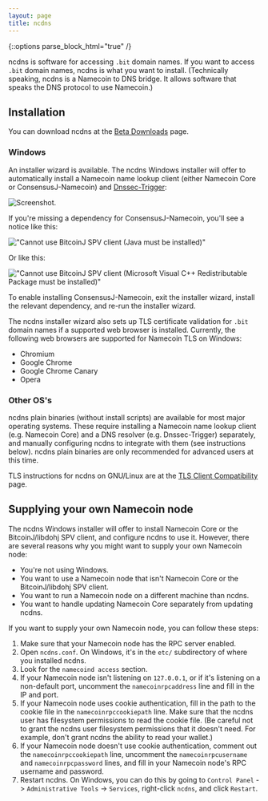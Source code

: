 ```yaml
---
layout: page
title: ncdns
---
```


{::options parse_block_html="true" /}

ncdns is software for accessing `.bit` domain names.  If you want to access `.bit` domain names, ncdns is what you want to install.  (Technically speaking, ncdns is a Namecoin to DNS bridge.  It allows software that speaks the DNS protocol to use Namecoin.)

## Installation

You can download ncdns at the [Beta Downloads]({{site.baseurl}}download/betas/) page.

### Windows

An installer wizard is available.  The ncdns Windows installer will offer to automatically install a Namecoin name lookup client (either Namecoin Core or ConsensusJ-Namecoin) and [Dnssec-Trigger](https://www.nlnetlabs.nl/projects/dnssec-trigger/):

![Screenshot.]({{site.baseurl}}images/screenshots/ncdns-nsis/select-spv-dnssec-trigger-2018-07-31.png "")

If you're missing a dependency for ConsensusJ-Namecoin, you'll see a notice like this:

!["Cannot use BitcoinJ SPV client (Java must be installed)"]({{site.baseurl}}images/screenshots/ncdns-nsis/spv-missing-java-2018-08-10.png)

Or like this:

!["Cannot use BitcoinJ SPV client (Microsoft Visual C++ Redistributable Package must be installed)"]({{site.baseurl}}images/screenshots/ncdns-nsis/spv-missing-vc2010-2018-08-10.png)

To enable installing ConsensusJ-Namecoin, exit the installer wizard, install the relevant dependency, and re-run the installer wizard.

The ncdns installer wizard also sets up TLS certificate validation for `.bit` domain names if a supported web browser is installed.  Currently, the following web browsers are supported for Namecoin TLS on Windows:

* Chromium
* Google Chrome
* Google Chrome Canary
* Opera

### Other OS's

ncdns plain binaries (without install scripts) are available for most major operating systems.  These require installing a Namecoin name lookup client (e.g. Namecoin Core) and a DNS resolver (e.g. Dnssec-Trigger) separately, and manually configuring ncdns to integrate with them (see instructions below).  ncdns plain binaries are only recommended for advanced users at this time.

TLS instructions for ncdns on GNU/Linux are at the [TLS Client Compatibility]({{site.baseurl}}docs/tls-client/) page.

## Supplying your own Namecoin node

The ncdns Windows installer will offer to install Namecoin Core or the BitcoinJ/libdohj SPV client, and configure ncdns to use it.  However, there are several reasons why you might want to supply your own Namecoin node:

* You're not using Windows.
* You want to use a Namecoin node that isn't Namecoin Core or the BitcoinJ/libdohj SPV client.
* You want to run a Namecoin node on a different machine than ncdns.
* You want to handle updating Namecoin Core separately from updating ncdns.

If you want to supply your own Namecoin node, you can follow these steps:

1. Make sure that your Namecoin node has the RPC server enabled.
2. Open `ncdns.conf`.  On Windows, it's in the `etc/` subdirectory of where you installed ncdns.
3. Look for the `namecoind access` section.
4. If your Namecoin node isn't listening on `127.0.0.1`, or if it's listening on a non-default port, uncomment the `namecoinrpcaddress` line and fill in the IP and port.
5. If your Namecoin node uses cookie authentication, fill in the path to the cookie file in the `namecoinrpccookiepath` line.  Make sure that the ncdns user has filesystem permissions to read the cookie file.  (Be careful not to grant the ncdns user filesystem permissions that it doesn't need.  For example, don't grant ncdns the ability to read your wallet.)
6. If your Namecoin node doesn't use cookie authentication, comment out the `namecoinrpccookiepath` line, uncomment the `namecoinrpcusername` and `namecoinrpcpassword` lines, and fill in your Namecoin node's RPC username and password.
7. Restart ncdns.  On Windows, you can do this by going to `Control Panel` -> `Administrative Tools` -> `Services`, right-click `ncdns`, and click `Restart`.

